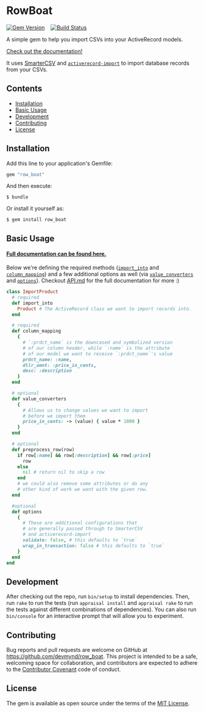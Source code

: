 # RowBoat

[![Gem Version](https://badge.fury.io/rb/row_boat.svg)](http://badge.fury.io/rb/row_boat) &nbsp;&nbsp;&nbsp;[![Build Status](https://travis-ci.org/devmynd/row_boat.svg?branch=master)](https://travis-ci.org/devmynd/row_boat)

A simple gem to help you import CSVs into your ActiveRecord models.

[Check out the documentation!](/API.md#rowboat-api)

It uses [SmarterCSV](https://github.com/tilo/smarter_csv) and [`activerecord-import`](https://github.com/zdennis/activerecord-import) to import database records from your CSVs.

## Contents

- [Installation](#installation)
- [Basic Usage](#basic-usage)
- [Development](#development)
- [Contributing](#contributing)
- [License](#license)

## Installation

Add this line to your application's Gemfile:

```ruby
gem "row_boat"
```

And then execute:

    $ bundle

Or install it yourself as:

    $ gem install row_boat

## Basic Usage

#### [Full documentation can be found here.](/API.md#rowboat-api)

Below we're defining the required methods ([`import_into`](/API.md#import_into) and [`column_mapping`](/API.md#column_mapping)) and a few additional options as well (via [`value_converters`](/API.md#value_converters) and [`options`](/API.md#options)). Checkout [API.md](/API.md#rowboat-api) for the full documentation for more :)

```ruby
class ImportProduct
  # required
  def import_into
    Product # The ActiveRecord class we want to import records into.
  end

  # required
  def column_mapping
    {
      # `:prdct_name` is the downcased and symbolized version
      # of our column header, while `:name` is the attribute
      # of our model we want to receive `:prdct_name`'s value
      prdct_name: :name,
      dllr_amnt: :price_in_cents,
      desc: :description
    }
  end

  # optional
  def value_converters
    {
      # Allows us to change values we want to import
      # before we import them
      price_in_cents: -> (value) { value * 1000 }
    }
  end

  # optional
  def preprocess_row(row)
    if row[:name] && row[:description] && row[:price]
      row
    else
      nil # return nil to skip a row
    end
    # we could also remove some attributes or do any
    # other kind of work we want with the given row.
  end

  #optional
  def options
    {
      # These are additional configurations that
      # are generally passed through to SmarterCSV
      # and activerecord-import
      validate: false, # this defaults to `true`
      wrap_in_transaction: false # this defaults to `true`
    }
  end
end
```

## Development

After checking out the repo, run `bin/setup` to install dependencies. Then, run `rake` to run the tests (run `appraisal install` and `appraisal rake` to run the tests against different combinations of dependencies). You can also run `bin/console` for an interactive prompt that will allow you to experiment.

## Contributing

Bug reports and pull requests are welcome on GitHub at https://github.com/devmynd/row_boat. This project is intended to be a safe, welcoming space for collaboration, and contributors are expected to adhere to the [Contributor Covenant](http://contributor-covenant.org) code of conduct.

## License

The gem is available as open source under the terms of the [MIT License](http://opensource.org/licenses/MIT).


